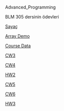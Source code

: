 Advanced_Programming

BLM 305 dersinin ödevleri

[Sayaç](https://enesbehlul.github.io/Advanced_Programming/damga_sayaci.html)

[Array Demo](https://enesbehlul.github.io/Advanced_Programming/Array_Demo.html)

[Course Data](https://enesbehlul.github.io/Advanced_Programming/Course_data.html)

[CW3](https://enesbehlul.github.io/Advanced_Programming/inspector.html)

[CW4](https://enesbehlul.github.io/Advanced_Programming/CW4/index.html)

[HW2](https://enesbehlul.github.io/Advanced_Programming/2ndHomeWork/Students.html)

[CW5](https://enesbehlul.github.io/Advanced_Programming//Fetch%20remote.html)

[CW6](https://enesbehlul.github.io/Advanced_Programming//timing.html)

[HW3](https://enesbehlul.github.io/Advanced_Programming//show.html)
